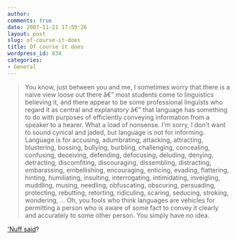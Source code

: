 ```yaml
---
author:
comments: true
date: 2007-11-21 17:59:26
layout: post
slug: of-course-it-does
title: Of course it does
wordpress_id: 834
categories:
- General
---
```


> You know, just between you and me, I sometimes worry that there is a naive view loose out there â€” most students come to linguistics believing it, and there appear to be some professional linguists who regard it as central and explanatory â€” that language has something to do with purposes of efficiently conveying information from a speaker to a hearer. What a load of nonsense. I'm sorry, I don't want to sound cynical and jaded, but language is not for informing. Language is for accusing, adumbrating, attacking, attracting, blustering, bossing, bullying, burbling, challenging, concealing, confusing, deceiving, defending, defocusing, deluding, denying, detracting, discomfiting, discouraging, dissembling, distracting, embarassing, embellishing, encouraging, enticing, evading, flattering, hinting, humiliating, insulting, interrogating, intimidating, inveigling, muddling, musing, needling, obfuscating, obscuring, persuading, protecting, rebutting, retorting, ridiculing, scaring, seducing, stroking, wondering, ... Oh, you fools who think languages are vehicles for permitting a person who is aware of some fact to convey it clearly and accurately to some other person. You simply have no idea.

['Nuff said](http://itre.cis.upenn.edu/~myl/languagelog/archives/005140.html)?
